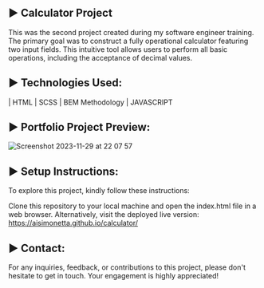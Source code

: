 ► Calculator Project 
---

This was the second project created during my software engineer training. The primary goal was to construct a fully operational calculator featuring two input fields. This intuitive tool allows users to perform all basic operations, including the acceptance of decimal values. 

► Technologies Used:
---

| HTML | SCSS | BEM Methodology | JAVASCRIPT

► Portfolio Project Preview:
---

![Screenshot 2023-11-29 at 22 07 57](https://github.com/AISimonetta/Calculator/assets/122782260/4d8af356-eb54-4040-8d96-c0ef7cfaad56)

► Setup Instructions:
---

To explore this project, kindly follow these instructions:

Clone this repository to your local machine and open the index.html file in a web browser. Alternatively, visit the deployed live version: https://aisimonetta.github.io/calculator/

► Contact:
---

For any inquiries, feedback, or contributions to this project, please don't hesitate to get in touch. Your engagement is highly appreciated!

